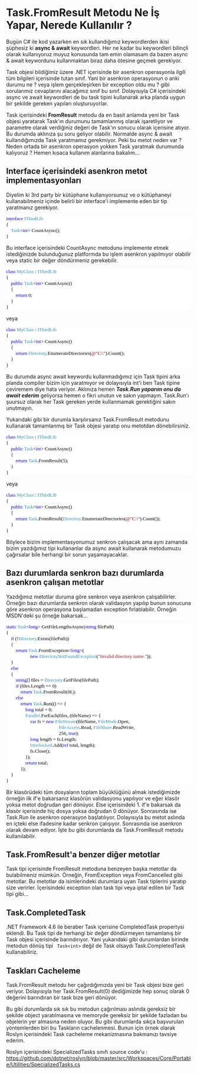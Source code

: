 ﻿# Task.FromResult Metodu Ne İş Yapar, Nerede Kullanılır ?

Bugün C# ile kod yazarken en sık kullandığımız keywordlerden ikisi şüphesiz ki **async & await** keywordleri. Her ne kadar bu keywordleri bilinçli olarak kullanıyoruz muyuz konusunda tam emin olamasam da bazen async & await keywordunu kullanmaktan biraz daha ötesine geçmek gerekiyor. 

Task objesi bildiğimiz üzere .NET içerisinde bir asenkron operasyonla ilgili tüm bilgileri içerisinde tutan sınıf. Yani bir asenkron operasyonun o anki durumu ne ? veya işlem gerçekleşirken bir exception oldu mu ? gibi sorularımız cevaplarını alacağımız sınıf bu sınıf. Dolayısıyla C# içerisindeki async ve await keywordleri de bu task tipini kullanarak arka planda uygun bir şekilde gereken yapıları oluşturuyorlar.

Task içerisindeki **FromResult** metodu da en basit anlamda yeni bir Task objesi yaratarak Task'ın durumunu tamamlanmış olarak işaretliyor ve parametre olarak verdiğiniz değeri de Task'ın sonucu olarak içerisine atıyor. Bu durumda aklınıza şu soru geliyor olabilir. Normalde async & await kullandığımızda Task yaratmamız gerekmiyor. Peki bu metot neden var ? Neden ortada bir asenkron operasyon yokken Task yaratmak durumunda kalıyoruz ? Hemen kısaca kullanım alanlarına bakalım...

## Interface içerisindeki asenkron metot implementasyonları

Diyelim ki 3rd party bir kütüphane kullanıyorsunuz ve o kütüphaneyi kullanabilmeniz içinde belirli bir interface'i implemente eden bir  tip yaratmanız gerekiyor. 

<pre style="font-family:Consolas;font-size:13;color:black;background:white;"><span style="color:blue;">interface</span>&nbsp;<span style="color:#2b91af;">IThirdLib</span><br/>{<br/>&nbsp;&nbsp;&nbsp;&nbsp;<span style="color:#2b91af;">Task</span>&lt;<span style="color:blue;">int</span>&gt;&nbsp;CountAsync();<br/>}</pre>

Bu interface içerisindeki CountAsync metodunu implemente etmek istediğinizde bulunduğunuz platformda bu işlem asenkron yapılmıyor olabilir veya static bir değer döndürmeniz gerekebilir. 

<pre style="font-family:Consolas;font-size:13;color:black;background:white;"><span style="color:blue;">class</span>&nbsp;<span style="color:#2b91af;">MyClass</span>&nbsp;:&nbsp;<span style="color:#2b91af;">IThirdLib</span><br/>{<br/>&nbsp;&nbsp;&nbsp;&nbsp;<span style="color:blue;">public</span>&nbsp;<span style="color:#2b91af;">Task</span>&lt;<span style="color:blue;">int</span>&gt;&nbsp;CountAsync()<br/>&nbsp;&nbsp;&nbsp;&nbsp;{<br/>&nbsp;&nbsp;&nbsp;&nbsp;&nbsp;&nbsp;&nbsp;&nbsp;<span style="color:blue;">return</span>&nbsp;0;<br/>&nbsp;&nbsp;&nbsp;&nbsp;}<br/>}</pre>

veya 

<pre style="font-family:Consolas;font-size:13;color:black;background:white;"><span style="color:blue;">class</span>&nbsp;<span style="color:#2b91af;">MyClass</span>&nbsp;:&nbsp;<span style="color:#2b91af;">IThirdLib</span><br/>{<br/>&nbsp;&nbsp;&nbsp;&nbsp;<span style="color:blue;">public</span>&nbsp;<span style="color:#2b91af;">Task</span>&lt;<span style="color:blue;">int</span>&gt;&nbsp;CountAsync()<br/>&nbsp;&nbsp;&nbsp;&nbsp;{<br/>&nbsp;&nbsp;&nbsp;&nbsp;&nbsp;&nbsp;&nbsp;&nbsp;<span style="color:blue;">return</span>&nbsp;<span style="color:#2b91af;">Directory</span>.EnumerateDirectories(<span style="color:maroon;">@&quot;C:\&quot;</span>).Count();<br/>&nbsp;&nbsp;&nbsp;&nbsp;}<br/>}</pre>

Bu durumda async await keywordu kullanmadığımız için Task tipini arka planda compiler bizim için yaratmıyor ve dolayısıyla int'i ben Task tipine çeviremem diye hata veriyor. Aklınıza hemen ***Task.Run yaparım onu da await ederim*** geliyorsa hemen o fikri unutun ve sakın yapmayın. Task.Run'ı şuursuz olarak her Task gereken yerde kullanmamak gerektiğini sakın unutmayın.

Yukarıdaki gibi bir durumla karşılırsanız Task.FromResult metodunu kullanarak tamamlanmış bir Task objesi yaratıp onu metotdan dönebilirsiniz.

<pre style="font-family:Consolas;font-size:13;color:black;background:white;"><span style="color:blue;">class</span>&nbsp;<span style="color:#2b91af;">MyClass</span>&nbsp;:&nbsp;<span style="color:#2b91af;">IThirdLib</span><br/>{<br/>&nbsp;&nbsp;&nbsp;&nbsp;<span style="color:blue;">public</span>&nbsp;<span style="color:#2b91af;">Task</span>&lt;<span style="color:blue;">int</span>&gt;&nbsp;CountAsync()<br/>&nbsp;&nbsp;&nbsp;&nbsp;{<br/>&nbsp;&nbsp;&nbsp;&nbsp;&nbsp;&nbsp;&nbsp;&nbsp;<span style="color:blue;">return</span>&nbsp;<span style="color:#2b91af;">Task</span>.FromResult(5);<br/>&nbsp;&nbsp;&nbsp;&nbsp;}<br/>}</pre>

veya

<pre style="font-family:Consolas;font-size:13;color:black;background:white;"><span style="color:blue;">class</span>&nbsp;<span style="color:#2b91af;">MyClass</span>&nbsp;:&nbsp;<span style="color:#2b91af;">IThirdLib</span><br/>{<br/>&nbsp;&nbsp;&nbsp;&nbsp;<span style="color:blue;">public</span>&nbsp;<span style="color:#2b91af;">Task</span>&lt;<span style="color:blue;">int</span>&gt;&nbsp;CountAsync()<br/>&nbsp;&nbsp;&nbsp;&nbsp;{<br/>&nbsp;&nbsp;&nbsp;&nbsp;&nbsp;&nbsp;&nbsp;&nbsp;<span style="color:blue;">return</span>&nbsp;<span style="color:#2b91af;">Task</span>.FromResult(<span style="color:#2b91af;">Directory</span>.EnumerateDirectories(<span style="color:maroon;">@&quot;C:\&quot;</span>).Count());<br/>&nbsp;&nbsp;&nbsp;&nbsp;}<br/>}</pre>

Böylece bizim implementasyonumuz senkron çalışacak ama aynı zamanda bizim yazdığımız tipi kullananlar da async await kullanarak metodumuzu çağırsalar bile herhangi bir sorun yaşamayacaklar. 

## Bazı durumlarda senkron bazı durumlarda asenkron çalışan metotlar

Yazdığımız metotlar duruma göre senkron veya asenkron çalışabilirler. Örneğin bazı durumlarda senkron olarak validasyon yapılıp bunun sonucuna göre asenkron operasyona başlamadan exception fırlatılabilir. Örneğin MSDN'deki şu örneğe bakarsak...

<pre style="font-family:Consolas;font-size:13;color:black;background:white;"><span style="color:blue;">static</span>&nbsp;<span style="color:#2b91af;">Task</span>&lt;<span style="color:blue;">long</span>&gt;&nbsp;GetFileLengthsAsync(<span style="color:blue;">string</span>&nbsp;filePath)<br/>{<br/>&nbsp;&nbsp;&nbsp;&nbsp;<span style="color:blue;">if</span>&nbsp;(!<span style="color:#2b91af;">Directory</span>.Exists(filePath))<br/>&nbsp;&nbsp;&nbsp;&nbsp;{<br/>&nbsp;&nbsp;&nbsp;&nbsp;&nbsp;&nbsp;&nbsp;&nbsp;<span style="color:blue;">return</span>&nbsp;<span style="color:#2b91af;">Task</span>.FromException&lt;<span style="color:blue;">long</span>&gt;(<br/>&nbsp;&nbsp;&nbsp;&nbsp;&nbsp;&nbsp;&nbsp;&nbsp;&nbsp;&nbsp;&nbsp;&nbsp;&nbsp;&nbsp;&nbsp;&nbsp;&nbsp;&nbsp;&nbsp;&nbsp;<span style="color:blue;">new</span>&nbsp;<span style="color:#2b91af;">DirectoryNotFoundException</span>(<span style="color:#a31515;">&quot;Invalid&nbsp;directory&nbsp;name.&quot;</span>));<br/>&nbsp;&nbsp;&nbsp;&nbsp;}<br/>&nbsp;&nbsp;&nbsp;&nbsp;<span style="color:blue;">else</span><br/>&nbsp;&nbsp;&nbsp;&nbsp;{<br/>&nbsp;&nbsp;&nbsp;&nbsp;&nbsp;&nbsp;&nbsp;&nbsp;<span style="color:blue;">string</span>[]&nbsp;files&nbsp;=&nbsp;<span style="color:#2b91af;">Directory</span>.GetFiles(filePath);<br/>&nbsp;&nbsp;&nbsp;&nbsp;&nbsp;&nbsp;&nbsp;&nbsp;<span style="color:blue;">if</span>&nbsp;(files.Length&nbsp;==&nbsp;0)<br/>&nbsp;&nbsp;&nbsp;&nbsp;&nbsp;&nbsp;&nbsp;&nbsp;&nbsp;&nbsp;&nbsp;&nbsp;<span style="color:blue;">return</span>&nbsp;<span style="color:#2b91af;">Task</span>.FromResult(0L);<br/>&nbsp;&nbsp;&nbsp;&nbsp;&nbsp;&nbsp;&nbsp;&nbsp;<span style="color:blue;">else</span><br/>&nbsp;&nbsp;&nbsp;&nbsp;&nbsp;&nbsp;&nbsp;&nbsp;&nbsp;&nbsp;&nbsp;&nbsp;<span style="color:blue;">return</span>&nbsp;<span style="color:#2b91af;">Task</span>.Run(()&nbsp;=&gt;&nbsp;{<br/>&nbsp;&nbsp;&nbsp;&nbsp;&nbsp;&nbsp;&nbsp;&nbsp;&nbsp;&nbsp;&nbsp;&nbsp;&nbsp;&nbsp;&nbsp;&nbsp;<span style="color:blue;">long</span>&nbsp;total&nbsp;=&nbsp;0;<br/>&nbsp;&nbsp;&nbsp;&nbsp;&nbsp;&nbsp;&nbsp;&nbsp;&nbsp;&nbsp;&nbsp;&nbsp;&nbsp;&nbsp;&nbsp;&nbsp;<span style="color:#2b91af;">Parallel</span>.ForEach(files,&nbsp;(fileName)&nbsp;=&gt;&nbsp;{<br/>&nbsp;&nbsp;&nbsp;&nbsp;&nbsp;&nbsp;&nbsp;&nbsp;&nbsp;&nbsp;&nbsp;&nbsp;&nbsp;&nbsp;&nbsp;&nbsp;&nbsp;&nbsp;&nbsp;&nbsp;<span style="color:blue;">var</span>&nbsp;fs&nbsp;=&nbsp;<span style="color:blue;">new</span>&nbsp;<span style="color:#2b91af;">FileStream</span>(fileName,&nbsp;<span style="color:#2b91af;">FileMode</span>.Open,<br/>&nbsp;&nbsp;&nbsp;&nbsp;&nbsp;&nbsp;&nbsp;&nbsp;&nbsp;&nbsp;&nbsp;&nbsp;&nbsp;&nbsp;&nbsp;&nbsp;&nbsp;&nbsp;&nbsp;&nbsp;&nbsp;&nbsp;&nbsp;&nbsp;&nbsp;&nbsp;&nbsp;&nbsp;&nbsp;&nbsp;&nbsp;&nbsp;&nbsp;&nbsp;&nbsp;&nbsp;&nbsp;&nbsp;&nbsp;&nbsp;&nbsp;&nbsp;&nbsp;&nbsp;<span style="color:#2b91af;">FileAccess</span>.Read,&nbsp;<span style="color:#2b91af;">FileShare</span>.ReadWrite,<br/>&nbsp;&nbsp;&nbsp;&nbsp;&nbsp;&nbsp;&nbsp;&nbsp;&nbsp;&nbsp;&nbsp;&nbsp;&nbsp;&nbsp;&nbsp;&nbsp;&nbsp;&nbsp;&nbsp;&nbsp;&nbsp;&nbsp;&nbsp;&nbsp;&nbsp;&nbsp;&nbsp;&nbsp;&nbsp;&nbsp;&nbsp;&nbsp;&nbsp;&nbsp;&nbsp;&nbsp;&nbsp;&nbsp;&nbsp;&nbsp;&nbsp;&nbsp;&nbsp;&nbsp;256,&nbsp;<span style="color:blue;">true</span>);<br/>&nbsp;&nbsp;&nbsp;&nbsp;&nbsp;&nbsp;&nbsp;&nbsp;&nbsp;&nbsp;&nbsp;&nbsp;&nbsp;&nbsp;&nbsp;&nbsp;&nbsp;&nbsp;&nbsp;&nbsp;<span style="color:blue;">long</span>&nbsp;length&nbsp;=&nbsp;fs.Length;<br/>&nbsp;&nbsp;&nbsp;&nbsp;&nbsp;&nbsp;&nbsp;&nbsp;&nbsp;&nbsp;&nbsp;&nbsp;&nbsp;&nbsp;&nbsp;&nbsp;&nbsp;&nbsp;&nbsp;&nbsp;<span style="color:#2b91af;">Interlocked</span>.Add(<span style="color:blue;">ref</span>&nbsp;total,&nbsp;length);<br/>&nbsp;&nbsp;&nbsp;&nbsp;&nbsp;&nbsp;&nbsp;&nbsp;&nbsp;&nbsp;&nbsp;&nbsp;&nbsp;&nbsp;&nbsp;&nbsp;&nbsp;&nbsp;&nbsp;&nbsp;fs.Close();<br/>&nbsp;&nbsp;&nbsp;&nbsp;&nbsp;&nbsp;&nbsp;&nbsp;&nbsp;&nbsp;&nbsp;&nbsp;&nbsp;&nbsp;&nbsp;&nbsp;});<br/>&nbsp;&nbsp;&nbsp;&nbsp;&nbsp;&nbsp;&nbsp;&nbsp;&nbsp;&nbsp;&nbsp;&nbsp;&nbsp;&nbsp;&nbsp;&nbsp;<span style="color:blue;">return</span>&nbsp;total;<br/>&nbsp;&nbsp;&nbsp;&nbsp;&nbsp;&nbsp;&nbsp;&nbsp;&nbsp;&nbsp;&nbsp;&nbsp;});<br/>&nbsp;&nbsp;&nbsp;&nbsp;}<br/>}</pre>

Bir klasörüdeki tüm dosyaların toplam büyüklüğünü almak istediğimizde örneğin ilk if'e bakarsanız klasörün validasyonu yapılıyor ve eğer klasör yoksa metot doğrudan geri dönüyor. Else içerisindeki 1. if'e bakarsak da klasör içerisinde hiç dosya yoksa doğrudan 0 dönüyor. Sonrasında ise Task.Run ile asenkron operasyon başlatılıyor. Dolayısıyla bu metot aslında en içteki else ifadesine kadar senkron çalışıyor. Sonrasında ise asenkron olarak devam ediyor. İşte bu gibi durumlarda da Task.FromResult metodu kullanılabilir. 

## Task.FromResult'a benzer diğer metotlar
Task tipi içerisinde FromResult metoduna benzeyen başka metotlar da bulabilmeniz mümkün. Örneğin, FromException veya FromCancelled gibi metotlar. Bu metotlar da isimlerindeki durumlara uyan Task tiplerini yaratıp size verirler. İçerisindeki exception olan task tipi veya iptal edilen bir Task tipi gibi...

## Task.CompletedTask

.NET Framework 4.6 ile beraber Task içerisine CompletedTask propertysi eklendi. Bu Task tipi de herhangi bir değer döndürmeyen tamamlanış bir Task objesi içerisinde barındırıyor. Yani yukarıdaki gibi durumlardan birinde metodun dönüş tipi ```
Task<int>```
 değil de Task olsaydı Task.CompletedTask kullanabiliriz. 

## Taskları Cacheleme

Task.FromResult metodu her çağırdığımızda yeni bir Task objesi bize geri veriyor. Dolayısıyla her Task.FromResult(0) dediğimizde hep sonuç olarak 0 değerini barındıran bir task bize geri dönüyor. 

Bu gibi durumlarda sık sık bu metodun çağırılması aslında gereksiz bir şekilde object yaratılmasına ve memoryde gereksiz bir şekilde fazladan bu objelerin yer almasına neden oluyor. Bu gibi durumlarda sıkça başvurulan yöntemlerden biri bu Taskların cachelenmesi. Bunun için örnek olarak Roslyn içerisindeki Task cacheleme mekanizmasına bakmanızı tavsiye ederim. 

Roslyn içerisindeki SpecializedTasks sınıfı source code'u : https://github.com/dotnet/roslyn/blob/master/src/Workspaces/Core/Portable/Utilities/SpecializedTasks.cs